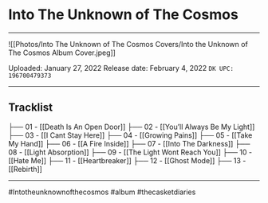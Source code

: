 # Into The Unknown of The Cosmos 

---

![[Photos/Into The Unknown of The Cosmos Covers/Into the Unknown of The Cosmos Album Cover.jpeg]]

Uploaded: January 27, 2022
Release date: February 4, 2022
`DK UPC: 196700479373`

---

## Tracklist 

├── 01 - [[Death Is An Open Door]]
├── 02 - [[You’ll Always Be My Light]]
├── 03 - [[I Cant Stay Here]]
├── 04 - [[Growing Pains]]
├── 05 - [[Take My Hand]]
├── 06 - [[A Fire Inside]]
├── 07 - [[Into The Darkness]]
├── 08 - [[Light Absorption]]
├── 09 - [[The Light Wont Reach You]]
├── 10 - [[Hate Me]]
├── 11 - [[Heartbreaker]]
├── 12 - [[Ghost Mode]]
├── 13 - [[Rebirth]]

---

#Intotheunknownofthecosmos #album #thecasketdiaries 
